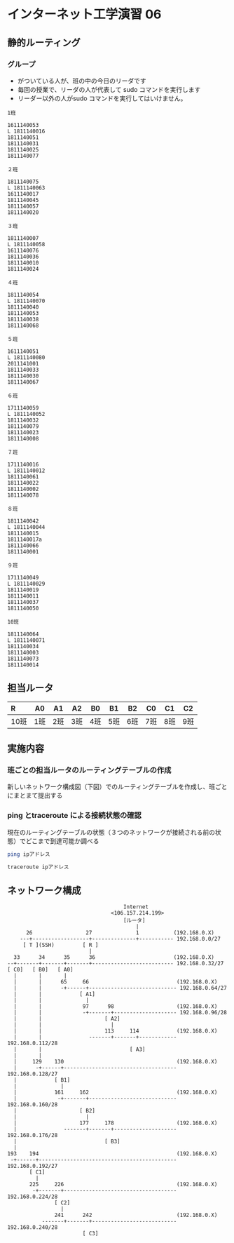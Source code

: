 

#  インターネット工学演習 06

## 静的ルーティング

### グループ


* がついている人が、班の中の今日のリーダです
* 毎回の授業で、リーダの人が代表して sudo コマンドを実行します
* リーダー以外の人がsudo コマンドを実行してはいけません。

```
1班

1611140053
L 1811140016
1811140051
1811140031
1811140025
1811140077

２班

1811140075
L 1811140063
1611140017
1811140045
1811140057
1811140020

３班

1811140007
L 1811140058
1611140076
1811140036
1811140010
1811140024

４班

1811140054
L 1811140070
1811140040
1811140053
1811140038
1811140068

５班

1611140051
L 1811140080
2011141001
1811140033
1811140030
1811140067

６班

1711140059
L 1811140052
1811140032
1811140079
1811140023
1811140008

７班

1711140016
L 1811140012
1811140061
1811140022
1811140002
1811140078

８班

1811140042
L 1811140044
1811140015
1811140017a
1811140066
1811140001

９班

1711140049
L 1811140029
1811140019
1811140011
1811140037
1811140050

10班

1811140064
L 1811140071
1811140034
1811140003
1811140073
1811140014
```


## 担当ルータ

| R    | A0   | A1   | A2   | B0   | B1   | B2   | C0   | C1   | C2   |
| :--- | ---- | ---- | ---- | ---- | ---- | ---- | ---- | ---- | ---- |
| 10班 | 1班  | 2班  | 3班  | 4班  | 5班  | 6班  | 7班  | 8班  | 9班  |

## 実施内容

### 班ごとの担当ルータのルーティングテーブルの作成



新しいネットワーク構成図（下図）でのルーティングテーブルを作成し、班ごとにまとまて提出する



### ping とtraceroute による接続状態の確認

現在のルーティングテーブルの状態（３つのネットワークが接続される前の状態）でどこまで到達可能か調べる

```bash
ping ipアドレス

traceroute ipアドレス
```

## ネットワーク構成

```
                                     Internet
                                 <106.157.214.199>
                                     [ルータ]
                                         |
      26                 27              1           (192.168.0.X)
    ---+------------------+--------------+----------- 192.168.0.0/27
     [ T ](SSH)         [ R ]
                          |
  33      34      35      36                         (192.168.0.X)
--+-------+-------+-------+-------------------------- 192.168.0.32/27
[ C0]   [ B0]   [ A0] 
  |       |       |
  |       |      65     66                            (192.168.0.X)
  |       |      -+------+---------------------------- 192.168.0.64/27
  |       |            [ A1]  
  |       |              |               
  |       |             97      98                    (192.168.0.X)
  |       |             -+-------+-------------------- 192.168.0.96/28
  |       |                    [ A2] 
  |       |                      |
  |       |                    113     114            (192.168.0.X)
  |       |               -------+-------+------------ 192.168.0.112/28
  |       |                            [ A3] 
  |       |                     
  |     129    130                                    (192.168.0.X)
  |      -+------+------------------------------------ 192.168.0.128/27
  |            [ B1]  
  |              |
  |            161     162                            (192.168.0.X)
  |             -+-------+---------------------------- 192.168.0.160/28
  |                    [ B2]
  |                      |
  |                    177     178                    (192.168.0.X)
  |               -------+-------+-------------------- 192.168.0.176/28
  |                            [ B3]
  |                    
193    194                                            (192.168.0.X)
 -+------+-------------------------------------------- 192.168.0.192/27
       [ C1] 
         |
       225     226                                    (192.168.0.X)
        -+-------+------------------------------------ 192.168.0.224/28
               [ C2]
                 |
               241      242                           (192.168.0.X)
           -------+-------+--------------------------- 192.168.0.240/28
                        [ C3]

```